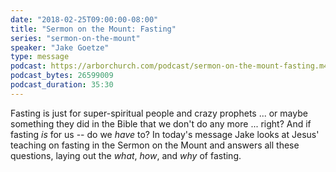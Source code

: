 ```yaml
---
date: "2018-02-25T09:00:00-08:00"
title: "Sermon on the Mount: Fasting"
series: "sermon-on-the-mount"
speaker: "Jake Goetze"
type: message
podcast: https://arborchurch.com/podcast/sermon-on-the-mount-fasting.m4a
podcast_bytes: 26599009
podcast_duration: 35:30
---
```


Fasting is just for super-spiritual people and crazy prophets ... or maybe something they did in the Bible that we don't do any more ... right? And if fasting *is* for us -- do we *have* to? In today's message Jake looks at Jesus' teaching on fasting in the Sermon on the Mount and answers all these questions, laying out the *what*, *how*, and *why* of fasting.

